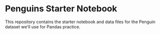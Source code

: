 # Penguins Starter Notebook
This repository contains the starter notebook and data files for the Penguin dataset we'll use for Pandas practice.